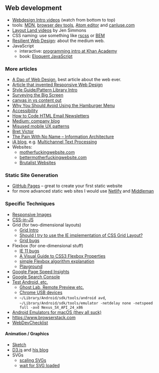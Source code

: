 ## Web development

- [Webdesign Intro videos](http://www.dontfeartheinternet.com) (watch from bottom to top)
- tools: [MDN](https://developer.mozilla.org), [browser dev tools](https://developer.mozilla.org/en-US/docs/Learn/Common_questions/What_are_browser_developer_tools), [Atom editor](http://atom.io) and [canIuse.com](http://caniuse.com)
- [Layout Land videos](https://www.youtube.com/channel/UC7TizprGknbDalbHplROtag) by Jen Simmons
- CSS naming: use something like [rscss](http://rscss.io) or [BEM](http://getbem.com/naming/)
- [Resilient Web Design](https://resilientwebdesign.com): about the medium web.
- JavaScript
    - interactive: [programming intro at Khan Academy](https://www.khanacademy.org/computing/computer-programming/programming)
    - book: [Eloquent JavaScript](http://eloquentjavascript.net/)

### More articles

- [A Dao of Web Design](http://alistapart.com/article/dao), best article about the web ever.
- [Article that invented Responsive Web Design](http://alistapart.com/article/responsive-web-design)
- [Style Guide/Pattern Library Intro](http://alistapart.com/article/creating-style-guides)
- [Surveying the Big Screen](http://alistapart.com/article/surveying-the-big-screen)
- [canvas in vs content out](http://alistapart.com/article/frameworks)
- [Why You Should Avoid Using the Hamburger Menu](http://jamesarcher.me/the-hamburger-menu/)
- [Accessibility](http://a11yproject.com)
- [How to Code HTML Email Newsletters](https://www.sitepoint.com/how-to-code-html-email-newsletters/)
- [Medium: company blog](https://medium.com/the-story)
- [Misused mobile UX patterns](https://medium.com/@kollinz/misused-mobile-ux-patterns-84d2b6930570)
- [Bret Victor](http://worrydream.com)
- [The Pain With No Name – Information Architecture](http://alistapart.com/article/pain-with-no-name)
- [iA blog](https://ia.net/know-how), e.g. [Multichannel Text Processing](https://ia.net/know-how/multichannel-text-processing)
- Websites:
    - [motherfuckingwebsite.com](http://motherfuckingwebsite.com/)
    - [bettermotherfuckingwebsite.com](http://bettermotherfuckingwebsite.com)
    - [Brutalist Websites](http://brutalistwebsites.com)

### Static Site Generation

- [GitHub Pages](https://pages.github.com) – great to create your first static website
- for more advanced static web sites I would use [Netlify](https://www.netlify.com) and [Middleman](https://middlemanapp.com)

### Specific Techniques

- [Responsive Images](http://alistapart.com/article/using-responsive-images-now)
- [CSS-in-JS](https://medium.com/seek-blog/a-unified-styling-language-d0c208de2660)
- Grid (for two-dimensional layouts)
    - [Grid Intro](https://alistapart.com/article/the-new-css-layout-excerpt)
    - [Should I try to use the IE implementation of CSS Grid Layout?](https://rachelandrew.co.uk/archives/2016/11/26/should-i-try-to-use-the-ie-implementation-of-css-grid-layout/)
    - [Grid bugs](https://github.com/rachelandrew/gridbugs)
- Flexbox (for one-dimensional stuff)
    - [IE 11 bugs](https://github.com/philipwalton/flexbugs)
    - [A Visual Guide to CSS3 Flexbox Properties](https://scotch.io/tutorials/a-visual-guide-to-css3-flexbox-properties)
    - [simple Flexbox algorithm explanation](http://madebymike.com.au/writing/understanding-flexbox/)
    - [Playground](http://codepen.io/justd/pen/yydezN)
- [Google Page Speed Insights](https://developers.google.com/speed/pagespeed/insights/)
- [Google Search Console](https://www.google.com/webmasters/tools/)
- [Test Android, etc.](https://developers.google.com/web/tools/chrome-devtools/device-mode/testing-other-browsers)
    - [Ghost Lab, Remote Preview etc.](https://www.html5rocks.com/en/tutorials/tooling/synchronized-cross-device-testing/)
    - [Chrome USB devices](chrome://inspect/#devices)
    - `~/Library/Android/sdk/tools/android avd`, `~/Library/Android/sdk/tools/emulator -netdelay none -netspeed full -avd Nexus_5X_API_24_x86`
- [Android Emulators for macOS (they all suck)](http://techapple.net/2014/05/3-best-android-emulators-for-mac-os-macbook-run-and-install-android-app-on-your-mac-os-x-macbook-airpro/)
- <https://www.browserstack.com>
- [WebDevChecklist](http://webdevchecklist.com/)

#### Animation / Graphics

- [Sketch](https://www.sketchapp.com)
- [D3.js](https://d3js.org) and [his blog](https://bost.ocks.org/mike/)
- SVGs
    - [scaling SVGs](https://css-tricks.com/scale-svg/)
    - [wait for SVG loaded](http://stackoverflow.com/questions/11434916/javascript-accessing-inner-dom-of-svg)
